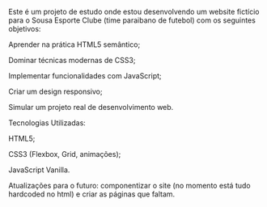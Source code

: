 Este é um projeto de estudo onde estou desenvolvendo um website fictício para o Sousa Esporte Clube (time paraibano de futebol) com os seguintes objetivos:

Aprender na prática HTML5 semântico;

Dominar técnicas modernas de CSS3;

Implementar funcionalidades com JavaScript;

Criar um design responsivo;

Simular um projeto real de desenvolvimento web.



Tecnologias Utilizadas:

HTML5;

CSS3 (Flexbox, Grid, animações);

JavaScript Vanilla.


Atualizações para o futuro: componentizar o site (no momento está tudo hardcoded no html) e criar as páginas que faltam.
